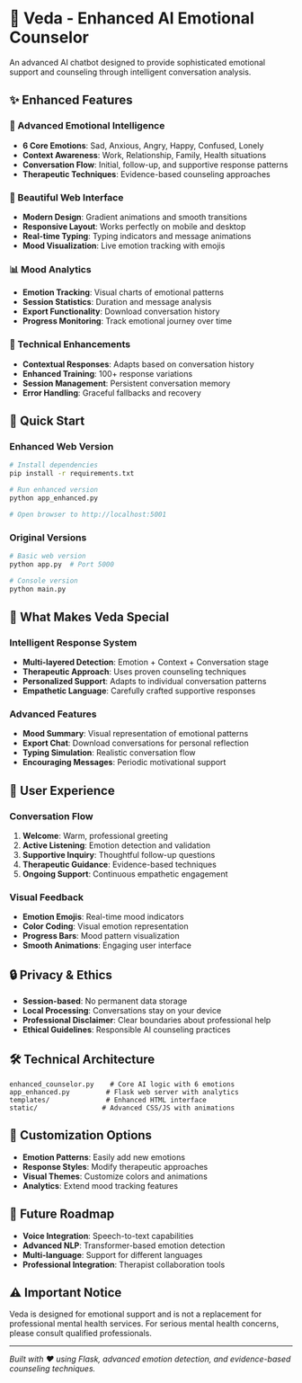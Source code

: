 # 🤗 Veda - Enhanced AI Emotional Counselor

An advanced AI chatbot designed to provide sophisticated emotional support and counseling through intelligent conversation analysis.

## ✨ Enhanced Features

### 🧠 Advanced Emotional Intelligence
- **6 Core Emotions**: Sad, Anxious, Angry, Happy, Confused, Lonely
- **Context Awareness**: Work, Relationship, Family, Health situations
- **Conversation Flow**: Initial, follow-up, and supportive response patterns
- **Therapeutic Techniques**: Evidence-based counseling approaches

### 🎨 Beautiful Web Interface
- **Modern Design**: Gradient animations and smooth transitions
- **Responsive Layout**: Works perfectly on mobile and desktop
- **Real-time Typing**: Typing indicators and message animations
- **Mood Visualization**: Live emotion tracking with emojis

### 📊 Mood Analytics
- **Emotion Tracking**: Visual charts of emotional patterns
- **Session Statistics**: Duration and message analysis
- **Export Functionality**: Download conversation history
- **Progress Monitoring**: Track emotional journey over time

### 🔧 Technical Enhancements
- **Contextual Responses**: Adapts based on conversation history
- **Enhanced Training**: 100+ response variations
- **Session Management**: Persistent conversation memory
- **Error Handling**: Graceful fallbacks and recovery

## 🚀 Quick Start

### Enhanced Web Version
```bash
# Install dependencies
pip install -r requirements.txt

# Run enhanced version
python app_enhanced.py

# Open browser to http://localhost:5001
```

### Original Versions
```bash
# Basic web version
python app.py  # Port 5000

# Console version
python main.py
```

## 🎯 What Makes Veda Special

### Intelligent Response System
- **Multi-layered Detection**: Emotion + Context + Conversation stage
- **Therapeutic Approach**: Uses proven counseling techniques
- **Personalized Support**: Adapts to individual conversation patterns
- **Empathetic Language**: Carefully crafted supportive responses

### Advanced Features
- **Mood Summary**: Visual representation of emotional patterns
- **Export Chat**: Download conversations for personal reflection
- **Typing Simulation**: Realistic conversation flow
- **Encouraging Messages**: Periodic motivational support

## 📱 User Experience

### Conversation Flow
1. **Welcome**: Warm, professional greeting
2. **Active Listening**: Emotion detection and validation
3. **Supportive Inquiry**: Thoughtful follow-up questions
4. **Therapeutic Guidance**: Evidence-based techniques
5. **Ongoing Support**: Continuous empathetic engagement

### Visual Feedback
- **Emotion Emojis**: Real-time mood indicators
- **Color Coding**: Visual emotion representation
- **Progress Bars**: Mood pattern visualization
- **Smooth Animations**: Engaging user interface

## 🔒 Privacy & Ethics

- **Session-based**: No permanent data storage
- **Local Processing**: Conversations stay on your device
- **Professional Disclaimer**: Clear boundaries about professional help
- **Ethical Guidelines**: Responsible AI counseling practices

## 🛠 Technical Architecture

```
enhanced_counselor.py    # Core AI logic with 6 emotions
app_enhanced.py         # Flask web server with analytics
templates/              # Enhanced HTML interface
static/                # Advanced CSS/JS with animations
```

## 🎨 Customization Options

- **Emotion Patterns**: Easily add new emotions
- **Response Styles**: Modify therapeutic approaches
- **Visual Themes**: Customize colors and animations
- **Analytics**: Extend mood tracking features

## 🌟 Future Roadmap

- **Voice Integration**: Speech-to-text capabilities
- **Advanced NLP**: Transformer-based emotion detection
- **Multi-language**: Support for different languages
- **Professional Integration**: Therapist collaboration tools

## ⚠️ Important Notice

Veda is designed for emotional support and is not a replacement for professional mental health services. For serious mental health concerns, please consult qualified professionals.

---

*Built with ❤️ using Flask, advanced emotion detection, and evidence-based counseling techniques.*
